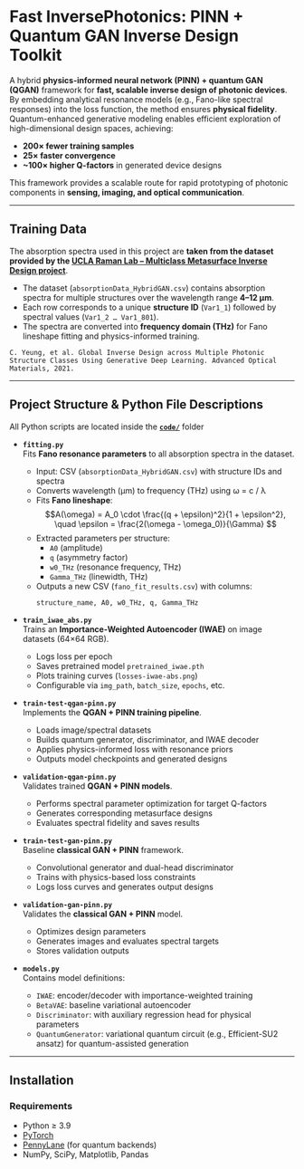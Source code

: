 # Fast InversePhotonics: PINN + Quantum GAN Inverse Design Toolkit

A hybrid **physics-informed neural network (PINN) + quantum GAN (QGAN)** framework for **fast, scalable inverse design of photonic devices**.  
By embedding analytical resonance models (e.g., Fano-like spectral responses) into the loss function, the method ensures **physical fidelity**. Quantum-enhanced generative modeling enables efficient exploration of high-dimensional design spaces, achieving:

- **200× fewer training samples**
- **25× faster convergence**
- **~100× higher Q-factors** in generated device designs

This framework provides a scalable route for rapid prototyping of photonic components in **sensing, imaging, and optical communication**.

---

## Training Data

The absorption spectra used in this project are **taken from the dataset provided by the [UCLA Raman Lab – Multiclass Metasurface Inverse Design project](https://github.com/Raman-Lab-UCLA/Multiclass_Metasurface_InverseDesign/)**.  

- The dataset (`absorptionData_HybridGAN.csv`) contains absorption spectra for multiple structures over the wavelength range **4–12 μm**.  
- Each row corresponds to a unique **structure ID** (`Var1_1`) followed by spectral values (`Var1_2 … Var1_801`).  
- The spectra are converted into **frequency domain (THz)** for Fano lineshape fitting and physics-informed training.

```
C. Yeung, et al. Global Inverse Design across Multiple Photonic Structure Classes Using Generative Deep Learning. Advanced Optical Materials, 2021.
```

---

## Project Structure & Python File Descriptions

All Python scripts are located inside the [**`code/`**](https://github.com/MahindraRajan/Physics-Informed-QGAN/tree/main/code) folder

- **`fitting.py`**  
  Fits **Fano resonance parameters** to all absorption spectra in the dataset.  
  - Input: CSV (`absorptionData_HybridGAN.csv`) with structure IDs and spectra  
  - Converts wavelength (µm) to frequency (THz) using ω = c / λ  
  - Fits **Fano lineshape**:  
    $$A(\omega) = A_0 \cdot \frac{(q + \epsilon)^2}{1 + \epsilon^2}, \quad 
    \epsilon = \frac{2(\omega - \omega_0)}{\Gamma} $$  
  - Extracted parameters per structure:  
    - `A0` (amplitude)  
    - `q` (asymmetry factor)  
    - `w0_THz` (resonance frequency, THz)  
    - `Gamma_THz` (linewidth, THz)  
  - Outputs a new CSV (`fano_fit_results.csv`) with columns:  
    ```
    structure_name, A0, w0_THz, q, Gamma_THz
    ```

- **`train_iwae_abs.py`**  
  Trains an **Importance-Weighted Autoencoder (IWAE)** on image datasets (64×64 RGB).  
  - Logs loss per epoch  
  - Saves pretrained model `pretrained_iwae.pth`  
  - Plots training curves (`losses-iwae-abs.png`)  
  - Configurable via `img_path`, `batch_size`, `epochs`, etc.

- **`train-test-qgan-pinn.py`**  
  Implements the **QGAN + PINN training pipeline**.  
  - Loads image/spectral datasets  
  - Builds quantum generator, discriminator, and IWAE decoder  
  - Applies physics-informed loss with resonance priors  
  - Outputs model checkpoints and generated designs  

- **`validation-qgan-pinn.py`**  
  Validates trained **QGAN + PINN models**.  
  - Performs spectral parameter optimization for target Q-factors  
  - Generates corresponding metasurface designs  
  - Evaluates spectral fidelity and saves results  

- **`train-test-gan-pinn.py`**  
  Baseline **classical GAN + PINN** framework.  
  - Convolutional generator and dual-head discriminator  
  - Trains with physics-based loss constraints  
  - Logs loss curves and generates output designs  

- **`validation-gan-pinn.py`**  
  Validates the **classical GAN + PINN** model.  
  - Optimizes design parameters  
  - Generates images and evaluates spectral targets  
  - Stores validation outputs  

- **`models.py`**  
  Contains model definitions:  
  - `IWAE`: encoder/decoder with importance-weighted training  
  - `BetaVAE`: baseline variational autoencoder  
  - `Discriminator`: with auxiliary regression head for physical parameters  
  - `QuantumGenerator`: variational quantum circuit (e.g., Efficient-SU2 ansatz) for quantum-assisted generation  


---

## Installation

### Requirements
- Python ≥ 3.9  
- [PyTorch](https://pytorch.org/)  
- [PennyLane](https://pennylane.ai/) (for quantum backends)  
- NumPy, SciPy, Matplotlib, Pandas
